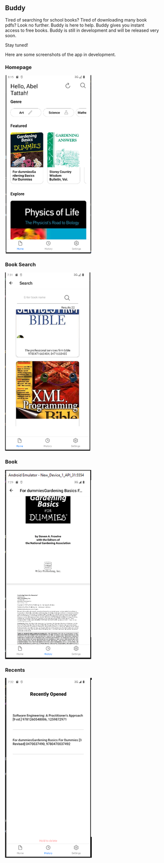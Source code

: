 ## Buddy
Tired of searching for school books? Tired of downloading many book pdfs? Look no further.
Buddy is here to help. Buddy gives you instant access to free books.
Buddy is still in development and will be released very soon.

Stay tuned!

Here are some screenshots of the app in development.

### Homepage

![BuddyHomepage](/assets/screenshots/Home.png)

### Book Search

![BuddyBookSearch](/assets/screenshots/Search.png)

### Book

![BuddyBook](/assets/screenshots/Book.png)

### Recents

![BuddyRecents](/assets/screenshots/Recent.png)
